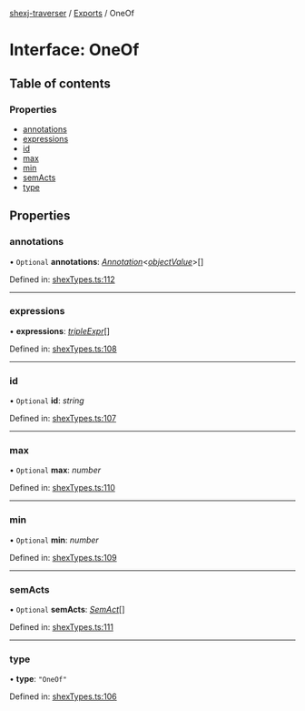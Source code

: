 [shexj-traverser](../README.md) / [Exports](../modules.md) / OneOf

# Interface: OneOf

## Table of contents

### Properties

- [annotations](oneof.md#annotations)
- [expressions](oneof.md#expressions)
- [id](oneof.md#id)
- [max](oneof.md#max)
- [min](oneof.md#min)
- [semActs](oneof.md#semacts)
- [type](oneof.md#type)

## Properties

### annotations

• `Optional` **annotations**: [*Annotation*](annotation.md)<[*objectValue*](../modules.md#objectvalue)\>[]

Defined in: [shexTypes.ts:112](https://github.com/o-development/shexj-traverser/blob/a00dc5a/lib/shexTypes.ts#L112)

___

### expressions

• **expressions**: [*tripleExpr*](../modules.md#tripleexpr)[]

Defined in: [shexTypes.ts:108](https://github.com/o-development/shexj-traverser/blob/a00dc5a/lib/shexTypes.ts#L108)

___

### id

• `Optional` **id**: *string*

Defined in: [shexTypes.ts:107](https://github.com/o-development/shexj-traverser/blob/a00dc5a/lib/shexTypes.ts#L107)

___

### max

• `Optional` **max**: *number*

Defined in: [shexTypes.ts:110](https://github.com/o-development/shexj-traverser/blob/a00dc5a/lib/shexTypes.ts#L110)

___

### min

• `Optional` **min**: *number*

Defined in: [shexTypes.ts:109](https://github.com/o-development/shexj-traverser/blob/a00dc5a/lib/shexTypes.ts#L109)

___

### semActs

• `Optional` **semActs**: [*SemAct*](semact.md)[]

Defined in: [shexTypes.ts:111](https://github.com/o-development/shexj-traverser/blob/a00dc5a/lib/shexTypes.ts#L111)

___

### type

• **type**: ``"OneOf"``

Defined in: [shexTypes.ts:106](https://github.com/o-development/shexj-traverser/blob/a00dc5a/lib/shexTypes.ts#L106)
